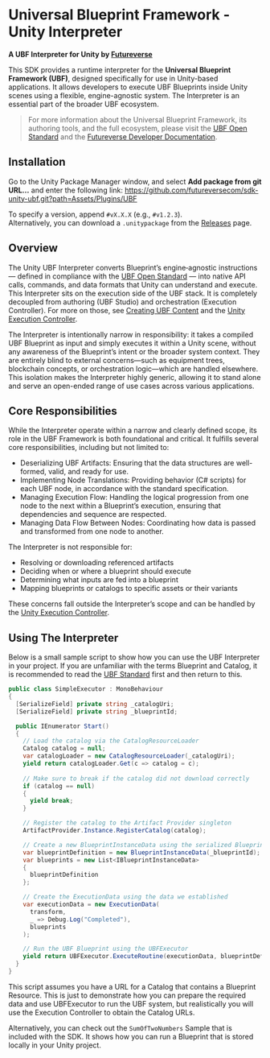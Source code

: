 # Universal Blueprint Framework - Unity Interpreter

**A UBF Interpreter for Unity by [Futureverse](https://www.futureverse.com)**

This SDK provides a runtime interpreter for the **Universal Blueprint Framework (UBF)**, designed specifically for use in Unity-based applications. It allows developers to execute UBF Blueprints inside Unity scenes using a flexible, engine-agnostic system. The Interpreter is an essential part of the broader UBF ecosystem.

> For more information about the Universal Blueprint Framework, its authoring tools, and the full ecosystem, please visit the [UBF Open Standard](https://ubfstandard.com/) and the [Futureverse Developer Documentation](https://docs.futureverse.com/1134b651-6817-4acb-ab1a-7bced4b15e80).

## Installation

Go to the Unity Package Manager window, and select **Add package from git URL...** and enter the following link:
https://github.com/futureversecom/sdk-unity-ubf.git?path=Assets/Plugins/UBF

To specify a version, append `#vX.X.X` (e.g., `#v1.2.3`).  
Alternatively, you can download a `.unitypackage` from the [Releases](https://github.com/futureversecom/sdk-unity-ubf/releases) page.

## Overview

The Unity UBF Interpreter converts Blueprint’s engine‑agnostic instructions — defined in compliance with the [UBF Open Standard](https://ubfstandard.com/) — into native API calls, commands, and data formats that Unity can understand and execute. This Interpreter sits on the execution side of the UBF stack. It is completely decoupled from authoring (UBF Studio) and orchestration (Execution Controller). For more on those, see [Creating UBF Content](https://docs.futureverse.com/1134b651-6817-4acb-ab1a-7bced4b15e80/ubf-studio-and-ubf-projects) and the [Unity Execution Controller](https://github.com/futureversecom/sdk-unity-execution-controller).

The Interpreter is intentionally narrow in responsibility: it takes a compiled UBF Blueprint as input and simply executes it within a Unity scene, without any awareness of the Blueprint’s intent or the broader system context. They are entirely blind to external concerns—such as equipment trees, blockchain concepts, or orchestration logic—which are handled elsewhere. This isolation makes the Interpreter highly generic, allowing it to stand alone and serve an open-ended range of use cases across various applications.
​
## Core Responsibilities

While the Interpreter operate within a narrow and clearly defined scope, its role in the UBF Framework is both foundational and critical. It fulfills several core responsibilities, including but not limited to:

* Deserializing UBF Artifacts: Ensuring that the data structures are well-formed, valid, and ready for use.
* Implementing Node Translations: Providing behavior (C# scripts) for each UBF node, in accordance with the standard specification.
* Managing Execution Flow: Handling the logical progression from one node to the next within a Blueprint’s execution, ensuring that dependencies and sequence are respected.
* Managing Data Flow Between Nodes: Coordinating how data is passed and transformed from one node to another.

The Interpreter is not responsible for:

* Resolving or downloading referenced artifacts
* Deciding when or where a blueprint should execute
* Determining what inputs are fed into a blueprint
* Mapping blueprints or catalogs to specific assets or their variants

These concerns fall outside the Interpreter’s scope and can be handled by the [Unity Execution Controller](https://github.com/futureversecom/sdk-unity-execution-controller).

## Using The Interpreter

Below is a small sample script to show how you can use the UBF Interpreter in your project. If you are unfamiliar with the terms Blueprint and Catalog, it is recommended to read the [UBF Standard](https://ubfstandard.com/) first and then return to this.

```csharp
public class SimpleExecutor : MonoBehaviour
{
  [SerializeField] private string _catalogUri;
  [SerializeField] private string _blueprintId;

  public IEnumerator Start()
  {
    // Load the catalog via the CatalogResourceLoader
    Catalog catalog = null;
    var catalogLoader = new CatalogResourceLoader(_catalogUri);
    yield return catalogLoader.Get(c => catalog = c);
			
    // Make sure to break if the catalog did not download correctly
    if (catalog == null)
    {
      yield break;
    }

    // Register the catalog to the Artifact Provider singleton
    ArtifactProvider.Instance.RegisterCatalog(catalog);

    // Create a new BlueprintInstanceData using the serialized Blueprint ID, and add it to a new list
    var blueprintDefinition = new BlueprintInstanceData(_blueprintId);
    var blueprints = new List<IBlueprintInstanceData>
    {
      blueprintDefinition
    };

    // Create the ExecutionData using the data we established
    var executionData = new ExecutionData(
      transform,
      _ => Debug.Log("Completed"),
      blueprints
    );

    // Run the UBF Blueprint using the UBFExecutor
    yield return UBFExecutor.ExecuteRoutine(executionData, blueprintDefinition.InstanceId);
  }
}
```

This script assumes you have a URL for a Catalog that contains a Blueprint Resource. This is just to demonstrate how you can prepare the required data and use UBFExecutor to run the UBF system, but realistically you will use the Execution Controller to obtain the Catalog URLs.

Alternatively, you can check out the `SumOfTwoNumbers` Sample that is included with the SDK. It shows how you can run a Blueprint that is stored locally in your Unity project.

